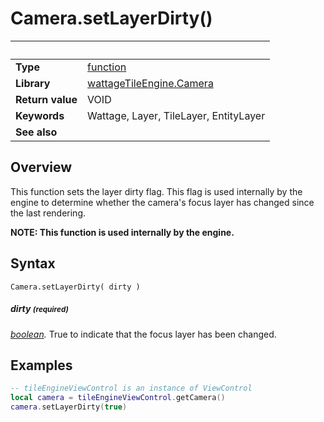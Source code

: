 # Camera.setLayerDirty()

|                      | &nbsp;
| -------------------- | ---------------------------------------------------------------
| __Type__             | [function](http://docs.coronalabs.com/api/type/Function.html)
| __Library__          | [wattageTileEngine.Camera](type_camera.markdown)
| __Return value__     | VOID
| __Keywords__         | Wattage, Layer, TileLayer, EntityLayer
| __See also__         |


## Overview

This function sets the layer dirty flag.  This flag is used internally
by the engine to determine whether the camera's focus layer has changed
since the last rendering.

**NOTE: This function is used internally by the engine.**

## Syntax

	Camera.setLayerDirty( dirty )

##### dirty <small>(required)</small>
_[boolean](https://docs.coronalabs.com/api/type/Boolean.html)._ True
to indicate that the focus layer has been changed.

## Examples

``````lua
-- tileEngineViewControl is an instance of ViewControl
local camera = tileEngineViewControl.getCamera()
camera.setLayerDirty(true)
``````
